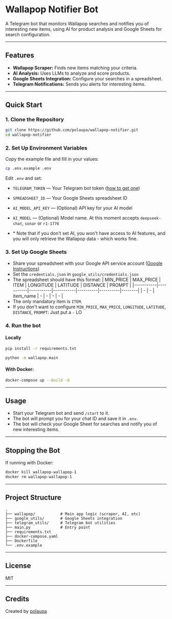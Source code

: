 # Wallapop Notifier Bot

A Telegram bot that monitors Wallapop searches and notifies you of interesting new items, using AI for product analysis and Google Sheets for search configuration.

---

## Features

- **Wallapop Scraper:** Finds new items matching your criteria.
- **AI Analysis:** Uses LLMs to analyze and score products.
- **Google Sheets Integration:** Configure your searches in a spreadsheet.
- **Telegram Notifications:** Sends you alerts for interesting items.

---

## Quick Start

### 1. Clone the Repository

```bash
git clone https://github.com/polaupa/wallapop-notifier.git
cd wallapop-notifier
```

### 2. Set Up Environment Variables

Copy the example file and fill in your values:

```bash
cp .env.example .env
```

Edit `.env` and set:

- `TELEGRAM_TOKEN` — Your Telegram bot token ([how to get one](https://core.telegram.org/bots/tutorial))
- `SPREADSHEET_ID` — Your Google Sheets spreadsheet ID
- `AI_MODEL_API_KEY` — (Optional) API key for your AI model
- `AI_MODEL` — (Optional) Model name. At this moment accepts `deepseek-chat`, `sonar` or `r1-1776`

- \* Note that if you don't set AI, you won't have access to AI features, and you will only retrieve the Wallapop data - which works fine. 

### 3. Set Up Google Sheets

- Share your spreadsheet with your Google API service account ([Google Instructions](https://developers.google.com/workspace/guides/create-credentials?hl=es-419))
- Set the `credentials.json` in `google_utils/credentials.json` 
- The spreadsheet should have this format:
| MIN_PRICE | MAX_PRICE | ITEM      | LONGITUDE | LATITUDE | DISTANCE | PROMPT |
|-----------|-----------|-----------|-----------|----------|----------|--------|
| -         | -         | item_name | -         | -        | -        | -      | 
- The only mandatory item is `ITEM`.
- If you don't want to configure `MIN_PRICE`, `MAX_PRICE`, `LONGITUDE`, `LATITUDE`, `DISTANCE`, `PROMPT`: Just put a  `-`
LO
### 4. Run the bot

#### Locally

```bash
pip install -r requirements.txt
```

```bash
python -m wallapop.main
```

#### With Docker:

```bash
docker-compose up --build -d
```

---

## Usage

- Start your Telegram bot and send `/start` to it.
- The bot will prompt you for your chat ID and save it in `.env`.
- The bot will check your Google Sheet for searches and notify you of new interesting items.

---

## Stopping the Bot

If running with Docker:

```bash
docker kill wallapop-wallapop-1
docker rm wallapop-wallapop-1
```

---

## Project Structure

```
.
├── wallapop/           # Main app logic (scraper, AI, etc)
├── google_utils/       # Google Sheets integration
├── telegram_utils/     # Telegram bot utilities
├── main.py             # Entry point
├── requirements.txt
├── docker-compose.yaml
├── Dockerfile
└── .env.example
```

---

## License

MIT

---

## Credits

Created by [polaupa](https://github.com/polaupa)